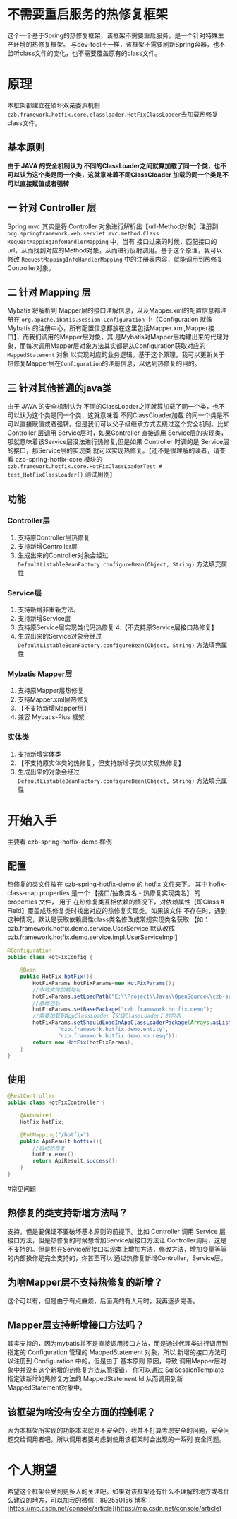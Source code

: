 # 不需要重启服务的热修复框架
这个一个基于Spring的热修复框架，该框架不需要重启服务，是一个针对特殊生产环境的热修复框架。
与dev-tool不一样，该框架不需要刷新Spring容器，也不监听class文件的变化，也不需要覆盖原有的class文件。

# 原理
本框架都建立在破坏双亲委派机制``czb.framework.hotfix.core.classloader.HotFixClassLoader``去加载热修复class文件。
## 基本原则
**由于 JAVA 的安全机制认为 不同的ClassLoader之间就算加载了同一个类，也不可以认为这个类是同一个类，这就意味着不同ClassCloader
加载的同一个类是不可以直接赋值或者强转**
## 一 针对 Controller 层
Spring mvc 其实是将 Controller 对象进行解析出【url-Method对象】注册到 
``org.springframework.web.servlet.mvc.method.Class RequestMappingInfoHandlerMapping`` 中，当有
接口过来的时候，匹配接口的url，从而找到对应的Method对象，从而进行反射调用。基于这个原理，我可以
修改 ``RequestMappingInfoHandlerMapping`` 中的注册表内容，就能调用到热修复Controller对象。
## 二 针对 Mapping 层
Mybatis 将解析到 Mapper层的接口注解信息，以及Mapper.xml的配置信息都注册在 ``org.apache.ibatis.session.Configuration``
中【Configuration 就像 Mybatis 的注册中心，所有配置信息都放在这里包括Mapper.xml,Mapper接口】，而我们调用的Mapper层对象，其
是Mybatis对Mapper层构建出来的代理对象，而每次调用Mapper层对象方法其实都是从Configuration获取对应的 ``MappedStatement`` 对象
以实现对应的业务逻辑。基于这个原理，我可以更新关于热修复Mapper层在``Configuration``的注册信息，以达到热修复的目的。
## 三 针对其他普通的java类
由于 JAVA 的安全机制认为 不同的ClassLoader之间就算加载了同一个类，也不可以认为这个类是同一个类，这就意味着 不同ClassCloader加载
的同一个类是不可以直接赋值或者强转。但是我们可以父子级继承方式去绕过这个安全机制。比如 Controller 层调用 Service层时，如果Controller
直接调用 Service层的实现类，那就意味着该Service层没法进行热修复,但是如果 Controller 时调的是 Service层的接口，那Service层的实现类
就可以实现热修复。【还不是很理解的读者，请查看 czb-spring-hotfix-core 模块的
 `czb.framework.hotfix.core.HotFixClassLoaderTest # test_HotFixClassLoader()` 测试用例】

## 功能
### Controller层
1. 支持原Controller层热修复
2. 支持新增Controller层
3. 生成出来的Controller对象会经过 ``DefaultListableBeanFactory.configureBean(Object, String)``
    方法填充属性

### Service层
1. 支持新增非重新方法。
2. 支持新增Service层
3. 支持原Service层实现类代码热修复
4.【不支持原Service层接口热修复】
5. 生成出来的Service对象会经过 ``DefaultListableBeanFactory.configureBean(Object, String)``
       方法填充属性

### Mybatis Mapper层
1. 支持原Mapper层热修复
2. 支持Mapper.xml层热修复
3. 【不支持新增Mapper层】
4. 兼容 Mybatis-Plus 框架

### 实体类
1. 支持新增实体类
2. 【不支持原实体类的热修复，但支持新增子类以实现热修复】
5. 生成出来的对象会经过 ``DefaultListableBeanFactory.configureBean(Object, String)``
       方法填充属性

# 开始入手
主要看 czb-spring-hotfix-demo 样例
## 配置
热修复的类文件放在 czb-spring-hotfix-demo 的 hotfix 文件夹下。
其中 hofix-class-map.properties 是一个 【接口/抽象类名 - 热修复实现类名】 的 properties 文件，
用于 在热修复类互相依赖的情况下，对依赖属性【即Class # Field】覆盖成热修复类时找出对应的热修复实现类。如果该文件
不存在时，遇到这种情况，默认是获取依赖属性class类名修改成常规实现类名获取
【如：czb.framework.hotfix.demo.service.UserService 默认改成 czb.framework.hotfix.demo.service.impl.UserServiceImpl】
```java
@Configuration
public class HotFixConfig {

    @Bean
    public HotFix hotFix(){
        HotFixParams hotFixParams=new HotFixParams();
        //本地文件加载地址
        hotFixParams.setLoadPath("E:\\Project\\Java\\OpenSource\\czb-spring-hotfix\\czb-spring-hotfix-demo\\hotfix");
        //基础包名
        hotFixParams.setBasePackage("czb.framework.hotfix.demo");
        //需要加载到AppClassLoader【父级ClassLoader】的包名
        hotFixParams.setShouldLoadInAppClassLoaderPackage(Arrays.asList(
                "czb.framework.hotfix.demo.entity",
                "czb.framework.hotfix.demo.vo.resq"));
        return new HotFix(hotFixParams);
    }
}
```
## 使用
```java
@RestController
public class HotFixController {

    @Autowired
    HotFix hotFix;

    @PutMapping("/hotfix")
    public ApiResult hotfix(){
        //启动热修复
        hotFix.exec();
        return ApiResult.success();
    }
}
```

#常见问题
## 热修复的类支持新增方法吗？
支持，但是要保证不要破坏基本原则的前提下。比如 Controller 调用 Service 层接口方法，但是热修复的时候想增加Service层接口方法让
Controller调用，这是不支持的。但是想在Service层接口实现类上增加方法，修改方法，增加变量等等的内部操作是完全支持的，你甚至可以
通过热修复新增Controller，Service层。
## 为啥Mapper层不支持热修复的新增？
这个可以有，但是由于有点麻烦，后面真的有人用时，我再逐步完善。
## Mapper层支持新增接口方法吗？
其实支持的，因为mybatis并不是直接调用接口方法，而是通过代理类进行调用到指定的 Configuration 管理的 MappedStatement 对象，所以
新增的接口方法可以注册到 Configuration 中的，但是由于 基本原则 原因，导致 调用Mapper层对象中并没有这个新增的热修复方法从而报错，
你可以通过 SqlSessionTemplate 指定该新增的热修复方法的 MappedStatement Id 从而调用到新MappedStatement对象中。
## 该框架为啥没有安全方面的控制呢？
因为本框架所实现的功能本来就是不安全的，我并不打算考虑安全的问题，安全问题交给调用者吧，所以调用者要考虑到使用该框架时会出现的一系列
安全问题。

# 个人期望
希望这个框架会受到更多人的关注吧。如果对该框架还有什么不理解的地方或者什么建议的地方，可以加我的微信：892550156
博客：[https://mp.csdn.net/console/article](https://mp.csdn.net/console/article)
